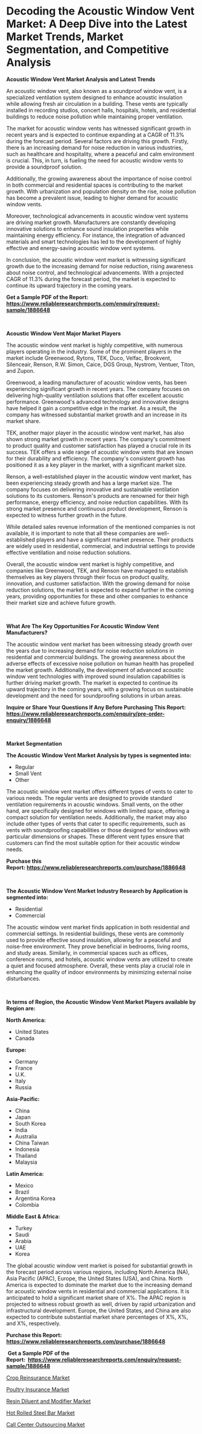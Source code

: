 <p><h1>Decoding the Acoustic Window Vent Market: A Deep Dive into the Latest Market Trends, Market Segmentation, and Competitive Analysis</h1></p><p><strong>Acoustic Window Vent Market Analysis and Latest Trends</strong></p>
<p><p>An acoustic window vent, also known as a soundproof window vent, is a specialized ventilation system designed to enhance acoustic insulation while allowing fresh air circulation in a building. These vents are typically installed in recording studios, concert halls, hospitals, hotels, and residential buildings to reduce noise pollution while maintaining proper ventilation.</p><p>The market for acoustic window vents has witnessed significant growth in recent years and is expected to continue expanding at a CAGR of 11.3% during the forecast period. Several factors are driving this growth. Firstly, there is an increasing demand for noise reduction in various industries, such as healthcare and hospitality, where a peaceful and calm environment is crucial. This, in turn, is fueling the need for acoustic window vents to provide a soundproof solution.</p><p>Additionally, the growing awareness about the importance of noise control in both commercial and residential spaces is contributing to the market growth. With urbanization and population density on the rise, noise pollution has become a prevalent issue, leading to higher demand for acoustic window vents.</p><p>Moreover, technological advancements in acoustic window vent systems are driving market growth. Manufacturers are constantly developing innovative solutions to enhance sound insulation properties while maintaining energy efficiency. For instance, the integration of advanced materials and smart technologies has led to the development of highly effective and energy-saving acoustic window vent systems.</p><p>In conclusion, the acoustic window vent market is witnessing significant growth due to the increasing demand for noise reduction, rising awareness about noise control, and technological advancements. With a projected CAGR of 11.3% during the forecast period, the market is expected to continue its upward trajectory in the coming years.</p></p>
<p><strong>Get a Sample PDF of the Report:&nbsp; <a href="https://www.reliableresearchreports.com/enquiry/request-sample/1886648">https://www.reliableresearchreports.com/enquiry/request-sample/1886648</a></strong></p>
<p>&nbsp;</p>
<p><strong>Acoustic Window Vent Major Market Players</strong></p>
<p><p>The acoustic window vent market is highly competitive, with numerous players operating in the industry. Some of the prominent players in the market include Greenwood, Rytons, TEK, Duco, Velfac, Brookvent, Silenceair, Renson, R.W. Simon, Caice, DGS Group, Nystrom, Ventuer, Titon, and Zupon.</p><p>Greenwood, a leading manufacturer of acoustic window vents, has been experiencing significant growth in recent years. The company focuses on delivering high-quality ventilation solutions that offer excellent acoustic performance. Greenwood's advanced technology and innovative designs have helped it gain a competitive edge in the market. As a result, the company has witnessed substantial market growth and an increase in its market share.</p><p>TEK, another major player in the acoustic window vent market, has also shown strong market growth in recent years. The company's commitment to product quality and customer satisfaction has played a crucial role in its success. TEK offers a wide range of acoustic window vents that are known for their durability and efficiency. The company's consistent growth has positioned it as a key player in the market, with a significant market size.</p><p>Renson, a well-established player in the acoustic window vent market, has been experiencing steady growth and has a large market size. The company focuses on delivering innovative and sustainable ventilation solutions to its customers. Renson's products are renowned for their high performance, energy efficiency, and noise reduction capabilities. With its strong market presence and continuous product development, Renson is expected to witness further growth in the future.</p><p>While detailed sales revenue information of the mentioned companies is not available, it is important to note that all these companies are well-established players and have a significant market presence. Their products are widely used in residential, commercial, and industrial settings to provide effective ventilation and noise reduction solutions.</p><p>Overall, the acoustic window vent market is highly competitive, and companies like Greenwood, TEK, and Renson have managed to establish themselves as key players through their focus on product quality, innovation, and customer satisfaction. With the growing demand for noise reduction solutions, the market is expected to expand further in the coming years, providing opportunities for these and other companies to enhance their market size and achieve future growth.</p></p>
<p>&nbsp;</p>
<p><strong>What Are The Key Opportunities For Acoustic Window Vent Manufacturers?</strong></p>
<p><p>The acoustic window vent market has been witnessing steady growth over the years due to increasing demand for noise reduction solutions in residential and commercial buildings. The growing awareness about the adverse effects of excessive noise pollution on human health has propelled the market growth. Additionally, the development of advanced acoustic window vent technologies with improved sound insulation capabilities is further driving market growth. The market is expected to continue its upward trajectory in the coming years, with a growing focus on sustainable development and the need for soundproofing solutions in urban areas.</p></p>
<p><strong>Inquire or Share Your Questions If Any Before Purchasing This Report: <a href="https://www.reliableresearchreports.com/enquiry/pre-order-enquiry/1886648">https://www.reliableresearchreports.com/enquiry/pre-order-enquiry/1886648</a></strong></p>
<p>&nbsp;</p>
<p><strong>Market Segmentation</strong></p>
<p><strong>The Acoustic Window Vent Market Analysis by types is segmented into:</strong></p>
<p><ul><li>Regular</li><li>Small Vent</li><li>Other</li></ul></p>
<p><p>The acoustic window vent market offers different types of vents to cater to various needs. The regular vents are designed to provide standard ventilation requirements in acoustic windows. Small vents, on the other hand, are specifically designed for windows with limited space, offering a compact solution for ventilation needs. Additionally, the market may also include other types of vents that cater to specific requirements, such as vents with soundproofing capabilities or those designed for windows with particular dimensions or shapes. These different vent types ensure that customers can find the most suitable option for their acoustic window needs.</p></p>
<p><strong>Purchase this Report:&nbsp;<a href="https://www.reliableresearchreports.com/purchase/1886648">https://www.reliableresearchreports.com/purchase/1886648</a></strong></p>
<p>&nbsp;</p>
<p><strong>The Acoustic Window Vent Market Industry Research by Application is segmented into:</strong></p>
<p><ul><li>Residential</li><li>Commercial</li></ul></p>
<p><p>The acoustic window vent market finds application in both residential and commercial settings. In residential buildings, these vents are commonly used to provide effective sound insulation, allowing for a peaceful and noise-free environment. They prove beneficial in bedrooms, living rooms, and study areas. Similarly, in commercial spaces such as offices, conference rooms, and hotels, acoustic window vents are utilized to create a quiet and focused atmosphere. Overall, these vents play a crucial role in enhancing the quality of indoor environments by minimizing external noise disturbances.</p></p>
<p>&nbsp;</p>
<p><strong>In terms of Region, the Acoustic Window Vent Market Players available by Region are:</strong></p>
<p>
    <p> <strong> North America: </strong>
        <ul>
            <li>United States</li>
            <li>Canada</li>
        </ul>
        </p> 
    <p> <strong> Europe: </strong>
        <ul>
            <li>Germany</li>
            <li>France</li>
            <li>U.K.</li>
            <li>Italy</li>
            <li>Russia</li>
        </ul>
        </p> 
    <p> <strong> Asia-Pacific: </strong>
        <ul>
            <li>China</li>
            <li>Japan</li>
            <li>South Korea</li>
            <li>India</li>
            <li>Australia</li>
            <li>China Taiwan</li>
            <li>Indonesia</li>
            <li>Thailand</li>
            <li>Malaysia</li>
        </ul>
        </p> 
    <p> <strong> Latin America: </strong>
        <ul>
            <li>Mexico</li>
            <li>Brazil</li>
            <li>Argentina Korea</li>
            <li>Colombia</li>
        </ul>
        </p> 
    <p> <strong> Middle East & Africa: </strong>
        <ul>
            <li>Turkey</li>
            <li>Saudi</li>
            <li>Arabia</li>
            <li>UAE</li>
            <li>Korea</li>
        </ul>
    </p>
    </p>
<p><p>The global acoustic window vent market is poised for substantial growth in the forecast period across various regions, including North America (NA), Asia Pacific (APAC), Europe, the United States (USA), and China. North America is expected to dominate the market due to the increasing demand for acoustic window vents in residential and commercial applications. It is anticipated to hold a significant market share of X%. The APAC region is projected to witness robust growth as well, driven by rapid urbanization and infrastructural development. Europe, the United States, and China are also expected to contribute substantial market share percentages of X%, X%, and X%, respectively.</p></p>
<p><strong>Purchase this Report: <a href="https://www.reliableresearchreports.com/purchase/1886648">https://www.reliableresearchreports.com/purchase/1886648</a></strong></p>
<p>&nbsp;<strong>Get a Sample PDF of the Report:&nbsp;&nbsp;<a href="https://www.reliableresearchreports.com/enquiry/request-sample/1886648">https://www.reliableresearchreports.com/enquiry/request-sample/1886648</a></strong></p>
<p><strong></strong></p>
<p><p><a href="https://medium.com/@marieramos20/crop-reinsurance-market-insights-into-market-cagr-market-trends-and-growth-strategies-90aacab67727">Crop Reinsurance Market</a></p><p><a href="https://medium.com/@marieramos20/poultry-insurance-market-research-report-its-history-and-forecast-2023-to-2030-681cdbbb51da">Poultry Insurance Market</a></p><p><a href="https://issuu.com/reportprime-2/docs/resin-diluent-and-modifier-market-size-2030.pptx">Resin Diluent and Modifier Market</a></p><p><a href="https://issuu.com/reportprime-2/docs/hot-rolled-steel-bar-market-size-2030.pptx">Hot Rolled Steel Bar Market</a></p><p><a href="https://medium.com/@marieramos20/call-center-outsourcing-market-size-reveals-the-best-marketing-channels-in-global-industry-89b0be9d1e7c">Call Center Outsourcing Market</a></p></p>